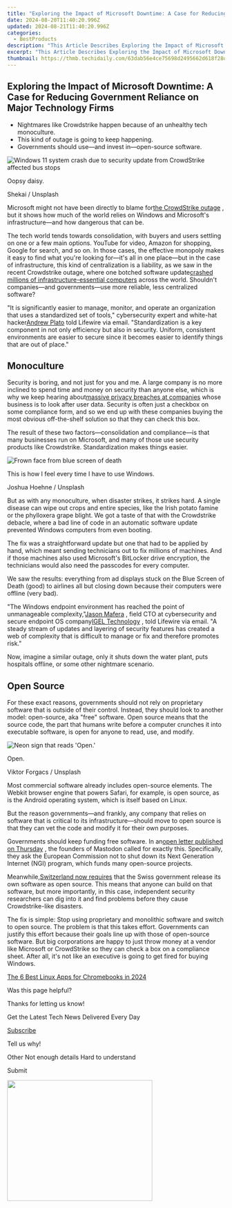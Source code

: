 ```yaml
---
title: "Exploring the Impact of Microsoft Downtime: A Case for Reducing Government Reliance on Major Technology Firms"
date: 2024-08-20T11:40:20.996Z
updated: 2024-08-21T11:40:20.996Z
categories:
  - BestProducts
description: "This Article Describes Exploring the Impact of Microsoft Downtime: A Case for Reducing Government Reliance on Major Technology Firms"
excerpt: "This Article Describes Exploring the Impact of Microsoft Downtime: A Case for Reducing Government Reliance on Major Technology Firms"
thumbnail: https://thmb.techidaily.com/63dab56e4ce75698d2495662d618f28dc10e8ea5781384709b703dd0571829f2.jpg
---
```


## Exploring the Impact of Microsoft Downtime: A Case for Reducing Government Reliance on Major Technology Firms
* Nightmares like Crowdstrike happen because of an unhealthy tech monoculture.
* This kind of outage is going to keep happening.
* Governments should use—and invest in—open-source software.

![Windows 11 system crash due to security update from CrowdStrike affected bus stops](https://www.lifewire.com/thmb/-uozjbz5IW2WfZVs2dmBdg4in9o=/1500x0/filters:no_upscale():max_bytes(150000):strip_icc():format(webp)/shekai-vKla95GgAwg-unsplash-1d46c69f3d5f462faee87878fc1e0a57.jpg)

Oopsy daisy.

Shekai / Unsplash

 Microsoft might not have been directly to blame for[the CrowdStrike outage](https://www.lifewire.com/crowdstrike-update-to-windows-security-caused-a-tech-meltdown-8680715) , but it shows how much of the world relies on Windows and Microsoft's infrastructure—and how dangerous that can be.

 The tech world tends towards consolidation, with buyers and users settling on one or a few main options. YouTube for video, Amazon for shopping, Google for search, and so on. In those cases, the effective monopoly makes it easy to find what you're looking for—it's all in one place—but in the case of infrastructure, this kind of centralization is a liability, as we saw in the recent Crowdstrike outage, where one botched software update[crashed millions of infrastructure-essential computers](https://www.lifewire.com/crowdstrike-highlights-the-dangers-of-security-software-8681302) across the world. Shouldn't companies—and governments—use more reliable, less centralized software?

 "It is significantly easier to manage, monitor, and operate an organization that uses a standardized set of tools," cybersecurity expert and white-hat hacker[Andrew Plato](https://zenaciti.com/founders-user-manual/) told Lifewire via email. "Standardization is a key component in not only efficiency but also in security. Uniform, consistent environments are easier to secure since it becomes easier to identify things that are out of place."

## Monoculture

 Security is boring, and not just for you and me. A large company is no more inclined to spend time and money on security than anyone else, which is why we keep hearing about[massive privacy breaches at companies](https://www.nytimes.com/2024/05/31/business/ticketmaster-hack-data-breach.html) whose business is to look after user data. Security is often just a checkbox on some compliance form, and so we end up with these companies buying the most obvious off-the-shelf solution so that they can check this box.

 The result of these two factors—consolidation and compliance—is that many businesses run on Microsoft, and many of those use security products like Crowdstrike. Standardization makes things easier.  

![Frown face from blue screen of death](https://www.lifewire.com/thmb/Lqv4aGyuYC6HNd5WDK1DTTPYgvU=/1500x0/filters:no_upscale():max_bytes(150000):strip_icc():format(webp)/joshua-hoehne-3n2uI0quNsA-unsplash-0e8d510435ae4397821e1d01bac2c441.jpg)

 This is how I feel every time I have to use Windows.

 Joshua Hoehne / Unsplash

 But as with any monoculture, when disaster strikes, it strikes hard. A single disease can wipe out crops and entire species, like the Irish potato famine or the phylloxera grape blight. We got a taste of that with the Crowdstrike debacle, where a bad line of code in an automatic software update prevented Windows computers from even booting.

 The fix was a straightforward update but one that had to be applied by hand, which meant sending technicians out to fix millions of machines. And if those machines also used Microsoft's BitLocker drive encryption, the technicians would also need the passcodes for every computer.

 We saw the results: everything from ad displays stuck on the Blue Screen of Death (good) to airlines all but closing down because their computers were offline (very bad).

 "The Windows endpoint environment has reached the point of unmanageable complexity,"[Jason Mafera](https://www.linkedin.com/in/mafera/) , field CTO at cybersecurity and secure endpoint OS company[IGEL Technology](https://www.igel.com/) , told Lifewire via email. "A steady stream of updates and layering of security features has created a web of complexity that is difficult to manage or fix and therefore promotes risk."

 Now, imagine a similar outage, only it shuts down the water plant, puts hospitals offline, or some other nightmare scenario.

## Open Source

 For these exact reasons, governments should not rely on proprietary software that is outside of their control. Instead, they should look to another model: open-source, aka "free" software. Open source means that the source code, the part that humans write before a computer crunches it into executable software, is open for anyone to read, use, and modify.

![Neon sign that reads 'Open.'](https://www.lifewire.com/thmb/XbRPJ1gFGnBq6454pNxdBi-InMA=/1500x0/filters:no_upscale():max_bytes(150000):strip_icc():format(webp)/viktor-forgacs-LNwIJHUtED4-unsplash-32bb3afaa57e4665ba788b48e805e2a8.jpg)

Open.

Viktor Forgacs / Unsplash

 Most commercial software already includes open-source elements. The Webkit browser engine that powers Safari, for example, is open source, as is the Android operating system, which is itself based on Linux.

 But the reason governments—and frankly, any company that relies on software that is critical to its infrastructure—should move to open source is that they can vet the code and modify it for their own purposes.

 Governments should keep funding free software. In an[open letter published on Thursday](https://blog.joinmastodon.org/2024/08/the-european-union-must-keep-funding-free-software/) , the founders of Mastodon called for exactly this. Specifically, they ask the European Commission not to shut down its Next Generation Internet (NGI) program, which funds many open-source projects.

 Meanwhile,[Switzerland now requires](https://www.zdnet.com/article/switzerland-now-requires-all-government-software-to-be-open-source/) that the Swiss government release its own software as open source. This means that anyone can build on that software, but more importantly, in this case, independent security researchers can dig into it and find problems before they cause Crowdstrike-like disasters.

 The fix is simple: Stop using proprietary and monolithic software and switch to open source. The problem is that this takes effort. Governments can justify this effort because their goals line up with those of open-source software. But big corporations are happy to just throw money at a vendor like Microsoft or CrowdStrike so they can check a box on a compliance sheet. After all, it's not like an executive is going to get fired for buying Windows.

[The 6 Best Linux Apps for Chromebooks in 2024](https://www.lifewire.com/best-linux-apps-for-chromebook-4781878)

Was this page helpful?

Thanks for letting us know!

 Get the Latest Tech News Delivered Every Day

[Subscribe](https://www.lifewire.com/#)

Tell us why!

 Other  Not enough details  Hard to understand

 Submit

<ins class="adsbygoogle"
     style="display:block"
     data-ad-format="autorelaxed"
     data-ad-client="ca-pub-7571918770474297"
     data-ad-slot="1223367746"></ins>



<ins class="adsbygoogle"
     style="display:block"
     data-ad-client="ca-pub-7571918770474297"
     data-ad-slot="8358498916"
     data-ad-format="auto"
     data-full-width-responsive="true"></ins>



<!-- affiliate ads begin -->
<a href="https://laganoo.pxf.io/c/5597632/1657397/16446" target="_top" id="1657397"><img src="//a.impactradius-go.com/display-ad/16446-1657397" border="0" alt="" width="336" height="280"/></a><img height="0" width="0" src="https://imp.pxf.io/i/5597632/1657397/16446" style="position:absolute;visibility:hidden;" border="0" />
<!-- affiliate ads end -->